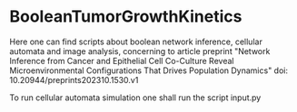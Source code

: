 # BooleanTumorGrowthKinetics
Here one can find scripts about boolean network inference, cellular automata and image analysis, concerning to article preprint 
"Network Inference from Cancer and Epithelial Cell Co-Culture Reveal Microenvironmental Configurations That Drives Population Dynamics"
doi: 10.20944/preprints202310.1530.v1 

To run cellular automata simulation one shall run the script input.py 

